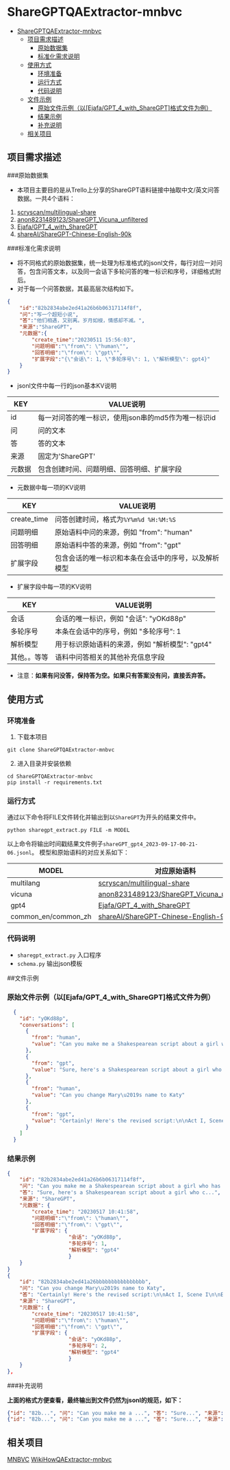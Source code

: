 # ShareGPTQAExtractor-mnbvc


<!-- @import "[TOC]" {cmd="toc" depthFrom=1 depthTo=6 orderedList=false} -->

<!-- code_chunk_output -->

- [ShareGPTQAExtractor-mnbvc](#sharegptqaextractor-mnbvc)
  - [项目需求描述](#项目需求描述)
    - [原始数据集](#原始数据集)
    - [标准化需求说明](#标准化需求说明)
  - [使用方式](#使用方式)
    - [环境准备](#环境准备)
    - [运行方式](#运行方式)
    - [代码说明](#代码说明)
  - [文件示例](#文件示例)
    - [原始文件示例（以[Ejafa/GPT_4_with_ShareGPT]格式文件为例）](#原始文件示例以ejafagpt_4_with_sharegpt格式文件为例)
    - [结果示例](#结果示例)
    - [补充说明](#补充说明)
  - [相关项目](#相关项目)

<!-- /code_chunk_output -->



## 项目需求描述

###原始数据集

- 本项目主要目的是从Trello上分享的ShareGPT语料链接中抽取中文/英文问答数据。一共4个语料：
1. [scryscan/multilingual-share](https://huggingface.co/datasets/cryscan/multilingual-share)
2. [anon8231489123/ShareGPT_Vicuna_unfiltered](https://huggingface.co/datasets/anon8231489123/ShareGPT_Vicuna_unfiltered)
3. [Ejafa/GPT_4_with_ShareGPT](https://huggingface.co/datasets/Ejafa/GPT_4_with_ShareGPT/tree/main)
4. [shareAI/ShareGPT-Chinese-English-90k](https://huggingface.co/datasets/shareAI/ShareGPT-Chinese-English-90k/tree/main/sharegpt_jsonl)

###标准化需求说明

- 将不同格式的原始数据集，统一处理为标准格式的jsonl文件，每行对应一对问答，包含问答文本，以及同一会话下多轮问答的唯一标识和序号，详细格式附后。
- 对于每一个问答数据，其最高层次结构如下。
```json
{
    "id":"82b2834abe2ed41a26b6b06317114f8f",
    "问":"写一个超短小说",
    "答":"他们相遇，又别离。岁月如梭，情感却不减。",
    "来源":"ShareGPT",
    "元数据":{
        "create_time":"20230511 15:56:03",
        "问题明细":"\"from\": \"human\"",
        "回答明细":"\"from\": \"gpt\"",
        "扩展字段":"{\"会话\": 1, \"多轮序号\": 1, \"解析模型\": gpt4}"
    }
}
```
- jsonl文件中每一行的json基本KV说明

| KEY  | VALUE说明 |
| ------ | ---- |
|id   | 每一对问答的唯一标识，使用json串的md5作为唯一标识id |
|问   | 问的文本 |
|答   | 答的文本 |
|来源   | 固定为'ShareGPT' |
|元数据   | 包含创建时间、问题明细、回答明细、扩展字段 |

- 元数据中每一项的KV说明

| KEY  | VALUE说明 |
| ------ | ---- |
|create_time   | 问答创建时间，格式为`%Y%m%d %H:%M:%S` |
|问题明细   | 原始语料中问的来源，例如 "from": "human" |
|回答明细   | 原始语料中答的来源，例如 "from": "gpt" |
|扩展字段   | 包含会话的唯一标识和本条在会话中的序号，以及解析模型 |

- 扩展字段中每一项的KV说明

| KEY  | VALUE说明 |
| ------ | ---- |
|会话   | 会话的唯一标识，例如 "会话": "yOKd88p" |
|多轮序号   | 本条在会话中的序号，例如 "多轮序号": 1 |
|解析模型   | 用于标识原始语料的来源，例如 "解析模型": "gpt4" |
|其他。。等等   | 语料中问答相关的其他补充信息字段 |

- 注意：**如果有问没答，保持答为空。如果只有答案没有问，直接丢弃答。**

## 使用方式

### 环境准备

1. 下载本项目
```shell
git clone ShareGPTQAExtractor-mnbvc
```
2. 进入目录并安装依赖
```shell
cd ShareGPTQAExtractor-mnbvc
pip install -r requirements.txt
```

### 运行方式

通过以下命令将FILE文件转化并输出到以`ShareGPT`为开头的结果文件中。
```shell
python sharegpt_extract.py FILE -m MODEL
```

以上命令将输出时间戳结果文件例子`shareGPT_gpt4_2023-09-17-00-21-06.jsonl`。
模型和原始语料的对应关系如下：

| MODEL  | 对应原始语料 |
| ------ | ---- |
|multilang   | [scryscan/multilingual-share](https://huggingface.co/datasets/cryscan/multilingual-share) |
| vicuna   | [anon8231489123/ShareGPT_Vicuna_unfiltered](https://huggingface.co/datasets/anon8231489123/ShareGPT_Vicuna_unfiltered)         |
| gpt4   | [Ejafa/GPT_4_with_ShareGPT](https://huggingface.co/datasets/Ejafa/GPT_4_with_ShareGPT/tree/main)       |
| common_en/common_zh   | [shareAI/ShareGPT-Chinese-English-90k](https://huggingface.co/datasets/shareAI/ShareGPT-Chinese-English-90k/tree/main/sharegpt_jsonl)      |

### 代码说明

- `sharegpt_extract.py` 入口程序
- `schema.py` 输出json模板

##文件示例

### 原始文件示例（以[Ejafa/GPT_4_with_ShareGPT]格式文件为例）

```json
  {
    "id": "yOKd88p",
    "conversations": [
      {
        "from": "human",
        "value": "Can you make me a Shakespearean script about a girl who has tummy troubles and can\u2019t fart not matter how hard she tries- so they think she is a witch"
      },
      {
        "from": "gpt",
        "value": "Sure, here's a Shakespearean script about a girl who c..."
      },
      {
        "from": "human",
        "value": "Can you change Mary\u2019s name to Katy"
      },
      {
        "from": "gpt",
        "value": "Certainly! Here's the revised script:\n\nAct I, Scene I\n\nEnter KATY,..."
      }
    ]
  }
```

### 结果示例

```json
{
    "id": "82b2834abe2ed41a26b6b06317114f8f",
    "问": "Can you make me a Shakespearean script about a girl who has tummy troubles and can\u2019t fart not matter how hard she tries- so they think she is a witch",
    "答": "Sure, here's a Shakespearean script about a girl who c...",
    "来源": "ShareGPT",
    "元数据": {
        "create_time": "20230517 10:41:58",
        "问题明细":"\"from\": \"human\"",
        "回答明细":"\"from\": \"gpt\"",
        "扩展字段": {
                    "会话": "yOKd88p",
                    "多轮序号": 1,
                    "解析模型": "gpt4"
                    }
    }
}
{
    "id": "82b2834abe2ed41a26bbbbbbbbbbbbbbbb",
    "问": "Can you change Mary\u2019s name to Katy",
    "答": "Certainly! Here's the revised script:\n\nAct I, Scene I\n\nEnter KATY,...",
    "来源": "ShareGPT",
    "元数据": {
        "create_time": "20230517 10:41:58",
        "问题明细":"\"from\": \"human\"",
        "回答明细":"\"from\": \"gpt\"",
        "扩展字段": {
                    "会话": "yOKd88p",
                    "多轮序号": 2,
                    "解析模型": "gpt4"
                    }
    }
},
```
###补充说明

**上面的格式方便查看，最终输出到文件仍然为jsonl的规范，如下：**
```json
{"id": "82b...", "问": "Can you make me a ...", "答": "Sure...", "来源": "ShareGPT", "元数据": {"create_time": "20230517 10:41:58",...}}
{"id": "82b...", "问": "Can you make me a ...", "答": "Sure...", "来源": "ShareGPT", "元数据": {"create_time": "20230517 10:41:58",...}}
```

## 相关项目

[MNBVC](https://github.com/esbatmop/MNBVC)
[WikiHowQAExtractor-mnbvc](https://github.com/wanicca/WikiHowQAExtractor-mnbvc)
